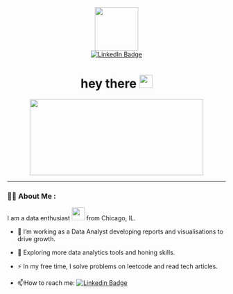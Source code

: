 <div id="header" align="center">
  <img src="https://media.giphy.com/media/M9gbBd9nbDrOTu1Mqx/giphy.gif" width="100"/>
</div>
<div id="badge" align="center">
  <a href="(https://www.linkedin.com/in/morgainreed/)">
    <img src="https://img.shields.io/badge/LinkedIn-blue?style=for-the-badge&logo=linkedin&logoColor=white" alt="LinkedIn Badge"/>
  </a>
</div>
<div align="center">
<h1>
  hey there
  <img src="https://media.giphy.com/media/hvRJCLFzcasrR4ia7z/giphy.gif" width="30px"/>
</h1>
</div>
<div align="center">
  <img src="https://i.giphy.com/media/v1.Y2lkPTc5MGI3NjExMWVvZ3NraWlsa2c0cDkxbWk2M3F3YnpnYWJkMjFjbno0b3AyeG1maSZlcD12MV9pbnRlcm5hbF9naWZfYnlfaWQmY3Q9Zw/l46Cy1rHbQ92uuLXa/giphy.gif" width="400" height="175"/>
</div>

---

### :woman_technologist: About Me :
I am a data enthusiast <img src="https://media.giphy.com/media/WUlplcMpOCEmTGBtBW/giphy.gif" width="30"> from Chicago, IL.

- :telescope: I’m working as a Data Analyst developing reports and visualisations to drive growth.

- :seedling: Exploring more data analytics tools and honing skills.

- :zap: In my free time, I solve problems on leetcode and read tech articles.

- :mailbox:How to reach me: [![Linkedin Badge](https://img.shields.io/badge/LinkedIn-blue?style=for-the-badge&logo=linkedin&logoColor=white)](https://www.linkedin.com/in/morgainreed/)
